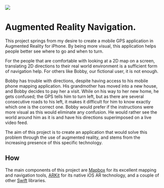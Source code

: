 ![](https://github.com/[mailliwi]/[arnavigationqub]/blob/[main]/arnavqub.png?raw=true)


# Augmented Reality Navigation.
This project springs from my desire to create a mobile GPS application in Augmented Reality for iPhone.
By being more visual, this application helps people better see where to go and when to turn.

For the people that are comfortable with looking at a 2D map on a screen, translating 2D directions to their real world environment is a sufficient form of navigation help. For others like Bobby, our fictional user, it is not enough.

Bobby has trouble with directions, despite having access to his mobile phone mapping application. His grandmother has moved into a new house, and Bobby decides to pay her a visit. While on his way to her new home, he gets confused; the GPS tells him to turn left, but as there are several consecutive roads to his left, it makes it difficult for him to know exactly which one is the correct one. Bobby would prefer if the instructions were more visual as this would eliminate any confusion. He would rather see the world around him as it is and have his directions superimposed on a live video feed.

The aim of this project is to create an application that would solve this problem through the use of augmented reality, and stems from the increasing presence of this specific technology.

## How

The main components of this project are [Mapbox](https://www.mapbox.com/) for its excellent mapping and navigation tools, [ARKit](https://developer.apple.com/augmented-reality/arkit/) for its native iOS AR technology, and a couple of other [Swift](https://developer.apple.com/swift/) libraries.
